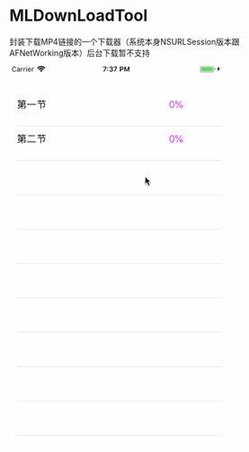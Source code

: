 # MLDownLoadTool
封装下载MP4链接的一个下载器（系统本身NSURLSession版本跟AFNetWorking版本）后台下载暂不支持

![](https://github.com/leilei18232515198/MLDownLoadTool/blob/master/downLoad.gif)
